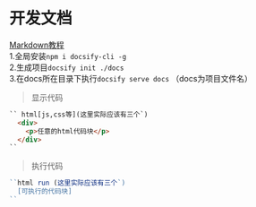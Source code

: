<!--
 * @title: page title
 * @author: liuwei
 * @LastEditTime: 2020-12-30 17:11:31
 * @desc: Description
-->
# 开发文档
[Markdown教程](https://www.runoob.com/markdown/md-tutorial.html)  
1.全局安装`npm i docsify-cli -g`  
2.生成项目`docsify init ./docs`  
3.在docs所在目录下执行`docsify serve docs` （docs为项目文件名）  
>显示代码
``` html
`` html[js,css等](这里实际应该有三个`)
  <div>
    <p>任意的html代码块</p>
  </div>
``
```  
>执行代码 
``` js
``html run (这里实际应该有三个`)
  [可执行的代码块]
``
```   

